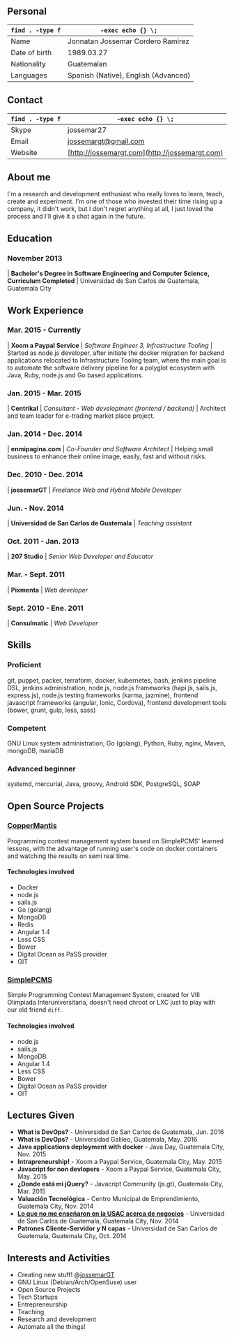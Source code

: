 ## Personal

`find . -type f` | `-exec echo {} \;`
---              | ---
Name             | Jonnatan Jossemar Cordero Ramirez
Date of birth    | 1989.03.27
Nationality      | Guatemalan
Languages        | Spanish (Native), English (Advanced)

## Contact

`find . -type f` | `-exec echo {} \;`
---              | ---
Skype            | jossemar27
Email            | jossemargt@gmail.com
Website          | [http://jossemargt.com](http://jossemargt.com)


## About me

I'm a research and development enthusiast who really loves to learn, teach, create
and experiment. I'm one of those who invested their time rising up a company,
it didn't work, but I don't regret anything at all, I just loved the process and
I'll give it a shot again in the future.

## Education

### November 2013
| **Bachelor's Degree in Software Engineering and Computer Science, Curriculum Completed**
| Universidad de San Carlos de Guatemala, Guatemala City

## Work Experience

### Mar. 2015 - Currently
| **Xoom a Paypal Service**
| *Software Engineer 3, Infrastructure Tooling*
| Started as node.js developer, after initiate the docker migration for backend applications relocated to Infrastructure Tooling team, where the main goal is to automate the software delivery pipeline for a polyglot ecosystem with Java, Ruby, node.js and Go based applications.

### Jan. 2015 - Mar. 2015
| **Centrikal**
| *Consultant - Web development (frontend / backend)*
| Architect and team leader for e-trading market place project.

### Jan. 2014 - Dec. 2014
| **enmipagina.com**
| *Co-Founder and Software Architect*
| Helping small business to enhance their online image, easily, fast and without risks.

### Dec. 2010 - Dec. 2014
| **jossemarGT**
| *Freelance Web and Hybrid Mobile Developer*

### Jun. - Nov. 2014
| **Universidad de San Carlos de Guatemala**
| *Teaching assistant*

### Oct. 2011 - Jan. 2013
| **207 Studio**
| *Senior Web Developer and Educator*

### Mar. - Sept. 2011
| **Pixmenta**
| *Web developer*

### Sept. 2010 - Ene. 2011
| **Consulmatic**
| *Web Developer*

## Skills

### Proficient
git, puppet, packer, terraform, docker, kubernetes, bash, jenkins pipeline DSL,
jenkins administration, node.js, node.js frameworks (hapi.js, sails.js,
express.js), node.js testing frameworks (karma, jazmine), frontend javascript
frameworks (angular, Ionic, Cordova), frontend development tools (bower, grunt,
gulp, less, sass)

### Competent
GNU Linux system administration, Go (golang), Python, Ruby, nginx, Maven,
mongoDB, mariaDB

### Advanced beginner
systemd, mercurial, Java, groovy, Android SDK, PostgreSQL, SOAP

## Open Source Projects

### [CopperMantis](https://github.com/CopperMantis)
Programming contest management system based on SimplePCMS' learned lessons, with
the advantage of running user's code on docker containers and watching the results
on semi real time.

#### Technologies involved
- Docker
- node.js
- sails.js
- Go (golang)
- MongoDB
- Redis
- Angular 1.4
- Less CSS
- Bower
- Digital Ocean as PaSS provider
- GIT

### [SimplePCMS](https://github.com/jossemargt/SimplePCMS)
Simple Programming Contest Management System, created for VIII Olimpiada Interuniversitaria,
doesn't need chroot or LXC just to play with our old friend `diff`.

#### Technologies involved
- node.js
- sails.js
- MongoDB
- Angular 1.4
- Less CSS
- Bower
- Digital Ocean as PaSS provider
- GIT

## Lectures Given
- **What is DevOps?** - Universidad de San Carlos de Guatemala, Jun. 2016
- **What is DevOps?** - Universidad Galileo, Guatemala, May. 2016
- **Java applications deployment with docker** - Java Day, Guatemala City, Nov. 2015
- **Intrapreneurship!** - Xoom a Paypal Service, Guatemala City, May. 2015
- **Javacript for non devlopers** - Xoom a Paypal Service, Guatemala City, May. 2015
- **¿Donde está mi jQuery?** - Javacript Community (js.gt), Guatemala City, Mar. 2015
- **Valuación Tecnológica** - Centro Municipal de Emprendimiento, Guatemala City, Nov. 2014
- **[Lo que no me enseñaron en la USAC acerca de negocios](https://prezi.com/pueqzdtyv4ck/lo-que-no-me-ensenaro-en-la-usac-acerca-de-negocios/)** - Universidad de San Carlos de Guatemala, Guatemala City, Nov. 2014
- **Patrones Cliente-Servidor y N capas** - Universidad de San Carlos de Guatemala, Guatemala City, Oct. 2014

## Interests and Activities
- Creating new stuff! @[jossemarGT](http://github.com/jossemargt)
- GNU Linux (Debian/Arch/OpenSuse) user
- Open Source Projects
- Tech Startups
- Entrepreneurship
- Teaching
- Research and development
- Automate all the things!
